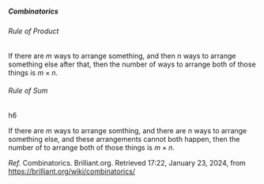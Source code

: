 <h5>Combinatorics</h5>

<h6>Rule of Product</h6>

If there are $m$ ways to arrange something, and then $n$ ways to arrange something else after that, then the number of ways to arrange both of those things is $m×n$.

<h6>Rule of Sum</h6>h6

If there are $m$ ways to arrange somthing, and there are $n$ ways to arrange something else, and these arrangements cannot both happen, then the number of to arrange both of those things is $m×n$.

_Ref._ Combinatorics. Brilliant.org. Retrieved 17:22, January 23, 2024, from https://brilliant.org/wiki/combinatorics/
